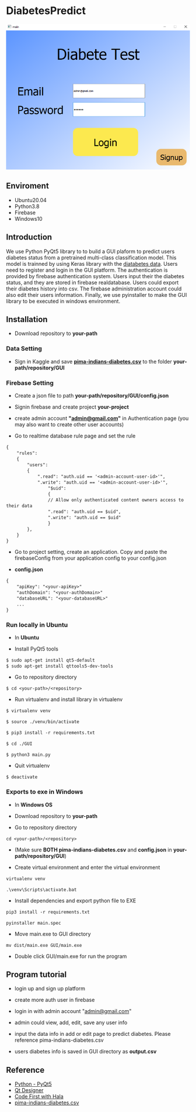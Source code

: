 # DiabetesPredict

![image](tutorial1.png)

## Enviroment

- Ubuntu20.04
- Python3.8
- Firebase
- Windows10

## Introduction

We use Python PyQt5 library to to build a GUI plaform to predict users diabetes status from a pretrained multi-class classification model. This model is trainned by using Keras library with the [diatabetes data](https://www.kaggle.com/datasets/kumargh/pimaindiansdiabetescsv). Users need to register and login in the GUI platform. The authentication is provided by firebase authentication system.  Users input their the diabetes status, and they are stored in firebase realdatabase. Users could export their diabetes history into csv. The firebase administration account could also edit their users information. Finally, we use pyinstaller to make the GUI library to be executed in windows environment.

## Installation

- Download repository to **your-path** 

### Data Setting

- Sign in Kaggle and save **[pima-indians-diabetes.csv](https://www.kaggle.com/datasets/kumargh/pimaindiansdiabetescsv)** to the folder **your-path/repository/GUI**

### Firebase Setting

- Create a json file to path **your-path/repository/GUI/config.json**

- Signin firebase and create project **your-project**

- create admin account **"admin@gmail.com"** in Authentication page (you may also want to create other user accounts)

- Go to realtime database rule page and set the rule

```
{
    "rules": 
    {
        "users": 
        {
            ".read": "auth.uid == '<admin-account-user-id>'",
            ".write": "auth.uid == '<admin-account-user-id>'",
                "$uid": 
                {
                // Allow only authenticated content owners access to their data
                ".read": "auth.uid == $uid",
                ".write": "auth.uid == $uid"
                }
        },
    }
}
```

- Go to project setting, create an application. Copy and paste the firebaseConfig from your application config to your config.json

- **config.json**
```
{
    "apiKey": "<your-apiKey>"
    "authDomain": "<your-authDomain>"
    "databaseURL": "<your-databaseURL>"
    ...
}
```

### Run locally in Ubuntu

- In **Ubuntu**

- Install PyQt5 tools

```
$ sudo apt-get install qt5-default
$ sudo apt-get install qttools5-dev-tools
```

- Go to repository directory

```
$ cd <your-path>/<repository>
```

- Run virtualenv and install library in virtualenv

```
$ virtualenv venv
```

```
$ source ./venv/bin/activate
```

```
$ pip3 install -r requirements.txt
```

```
$ cd ./GUI
```

```
$ python3 main.py
```

- Quit virtualenv

```
$ deactivate
```

### Exports to exe in Windows

- In **Windows OS**

- Download repository to **your-path**

- Go to repository directory

```
cd <your-path>/<repository>
```

- (Make sure **BOTH pima-indians-diabetes.csv** and **config.json** in **your-path/repository/GUI**)

- Create virtual environment and enter the virtual environment

```
virtualenv venv
```

```
.\venv\Scripts\activate.bat
```

- Install dependencies and export python file to EXE

```
pip3 install -r requirements.txt
```

```
pyinstaller main.spec
```

- Move main.exe to GUI directory

```
mv dist/main.exe GUI/main.exe
```

- Double click GUI/main.exe for run the program

## Program tutorial

- login up and sign up platform

- create more auth user in firebase

- login in with admin account "admin@gmail.com" 

- admin could view, add, edit, save any user info

- input the data info in add or edit page to predict diabetes. Please reference pima-indians-diabetes.csv

- users diabetes info is saved in GUI directory as **output.csv**

## Reference

- [Python - PyQt5](http://13.231.129.69/2021/02/03/python-qt-designer-%E5%AE%89%E8%A3%9D%E7%AF%87/)
- [Qt Designer](https://clay-atlas.com/blog/2020/01/04/linux-chinese-tutorial-qt-designer-python-gui/)
- [Code First with Hala](https://www.youtube.com/c/CodeFirstio)
- [pima-indians-diabetes.csv](https://www.kaggle.com/datasets/kumargh/pimaindiansdiabetescsv)
